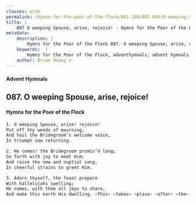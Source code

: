 ```yaml
---
classes: wide
permalink: /hymns-for-the-poor-of-the-flock/001-100/081-090/O-weeping-Spouse,-arise,-rejoice!/
title: |
    087 O weeping Spouse, arise, rejoice! - Hymns for the Poor of the Flock
metadata:
    description: |
        Hymns for the Poor of the Flock 087. O weeping Spouse, arise, rejoice!. O weeping Spouse, arise! rejoice! Put off thy weeds of mourning, And hail the Bridegroom’s welcome voice,  In triumph now returning. 
    keywords:  |
        Hymns for the Poor of the Flock, adventhymnals, advent hymnals, O weeping Spouse, arise, rejoice!, O weeping Spouse, arise! rejoice!, 
    author: Brian Onang'o
---
```


#### Advent Hymnals
## 087. O weeping Spouse, arise, rejoice!
####  Hymns for the Poor of the Flock

```txt
1. O weeping Spouse, arise! rejoice!
Put off thy weeds of mourning,
And hail the Bridegroom’s welcome voice, 
In triumph now returning.

2. He comes! the Bridegroom promis’d long;
Go forth with joy to meet Him;
And raise the new and nuptial song,
In cheerful strains to greet Him.

3. Adorn thyself, the feast prepare
With hallelujahs swelling;
He comes, with thee all joys to share,
And make this earth His dwelling. ~This~ ~takes~ ~place~ ~after~ ~the~ ~millenium~
```